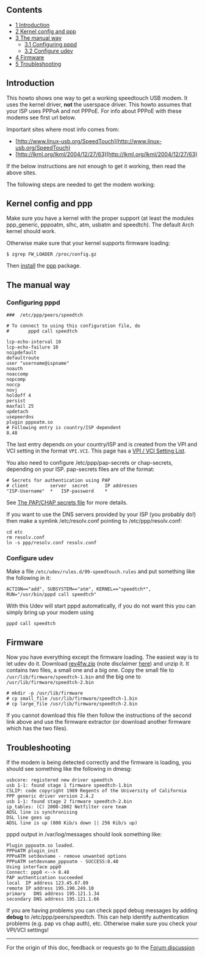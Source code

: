 ## Contents

*   [1 Introduction](#Introduction)
*   [2 Kernel config and ppp](#Kernel_config_and_ppp)
*   [3 The manual way](#The_manual_way)
    *   [3.1 Configuring pppd](#Configuring_pppd)
    *   [3.2 Configure udev](#Configure_udev)
*   [4 Firmware](#Firmware)
*   [5 Troubleshooting](#Troubleshooting)

## Introduction

This howto shows one way to get a working speedtouch USB modem. It uses the kernel driver, **not** the userspace driver. This howto assumes that your ISP uses PPPoA and not PPPoE. For info about PPPoE with these modems see first url below.

Important sites where most info comes from:

*   [http://www.linux-usb.org/SpeedTouch](http://www.linux-usb.org/SpeedTouch)
*   [http://lkml.org/lkml/2004/12/27/63](http://lkml.org/lkml/2004/12/27/63)

If the below instructions are not enough to get it working, then read the above sites.

The following steps are needed to get the modem working:

## Kernel config and ppp

Make sure you have a kernel with the proper support (at least the modules ppp_generic, pppoatm, slhc, atm, usbatm and speedtch). The default Arch kernel should work.

Otherwise make sure that your kernel supports firmware loading:

```
$ zgrep FW_LOADER /proc/config.gz 

```

Then [install](/index.php/Install "Install") the [ppp](https://www.archlinux.org/packages/?name=ppp) package.

## The manual way

### Configuring pppd

```
###  /etc/ppp/peers/speedtch

# To connect to using this configuration file, do
#       pppd call speedtch

lcp-echo-interval 10
lcp-echo-failure 10
noipdefault
defaultroute
user "username@ispname"
noauth
noaccomp
nopcomp
noccp
novj
holdoff 4
persist
maxfail 25
updetach
usepeerdns
plugin pppoatm.so
# Following entry is country/ISP dependent
8.48

```

The last entry depends on your country/ISP and is created from the VPI and VCI setting in the format `VPI.VCI`. This page has a [VPI / VCI Setting List](http://www.linux-usb.org/SpeedTouch/faq/index.html#q12).

You also need to configure /etc/ppp/pap-secrets or chap-secrets, depending on your ISP. pap-secrets files are of the format:

```
# Secrets for authentication using PAP
# client        server  secret		IP addresses
"ISP-Username"	*	ISP-password	*

```

See [The PAP/CHAP secrets file](http://www.tldp.org/HOWTO/PPP-HOWTO/x1005.html) for more details.

If you want to use the DNS servers provided by your ISP (you probably do!) then make a symlink /etc/resolv.conf pointing to /etc/ppp/resolv.conf:

```
cd etc
rm resolv.conf
ln -s ppp/resolv.conf resolv.conf

```

### Configure udev

Make a file `/etc/udev/rules.d/99-speedtouch.rules` and put something like the following in it:

```
ACTION=="add", SUBSYSTEM=="atm", KERNEL=="speedtch*", RUN="/usr/bin/pppd call speedtch"

```

With this Udev will start pppd automatically, if you do not want this you can simply bring up your modem using

```
pppd call speedtch

```

## Firmware

Now you have everything except the firmware loading. The easiest way is to let udev do it. Download [rev4fw.zip](http://steve-parker.org/speedtouchconf/rev4fw.zip) (note disclaimer [here](http://speedtouchconf.sourceforge.net/)) and unzip it. It contains two files, a small one and a big one. Copy the small file to `/usr/lib/firmware/speedtch-1.bin` and the big one to `/usr/lib/firmware/speedtch-2.bin`

```
# mkdir -p /usr/lib/firmware
# cp small_file /usr/lib/firmware/speedtch-1.bin
# cp large_file /usr/lib/firmware/speedtch-2.bin

```

If you cannot download this file then follow the instructions of the second link above and use the firmware extractor (or download another firmware which has the two files).

## Troubleshooting

If the modem is being detected correctly and the firmware is loading, you should see something like the following in dmesg:

```
usbcore: registered new driver speedtch
usb 1-1: found stage 1 firmware speedtch-1.bin
CSLIP: code copyright 1989 Regents of the University of California
PPP generic driver version 2.4.2
usb 1-1: found stage 2 firmware speedtch-2.bin
ip_tables: (C) 2000-2002 Netfilter core team
ADSL line is synchronising
DSL line goes up
ADSL line is up (800 Kib/s down || 256 Kib/s up)

```

pppd output in /var/log/messages should look something like:

```
Plugin pppoatm.so loaded.
PPPoATM plugin_init
PPPoATM setdevname - remove unwanted options
PPPoATM setdevname_pppoatm - SUCCESS:8.48
Using interface ppp0
Connect: ppp0 <--> 8.48
PAP authentication succeeded
local  IP address 123.45.67.89
remote IP address 195.190.249.10
primary   DNS address 195.121.1.34
secondary DNS address 195.121.1.66

```

If you are having problems you can check pppd debug messages by adding **debug** to /etc/ppp/peers/speedtch. This can help identify authentication problems (e.g. pap vs chap auth), etc. Otherwise make sure you check your VPI/VCI settings!

* * *

For the origin of this doc, feedback or requests go to the [Forum discussion](https://bbs.archlinux.org/viewtopic.php?p=80638)